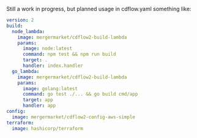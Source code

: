 Still a work in progress, but planned usage in cdflow.yaml something like:

```yaml
version: 2
build:
  node_lambda:
    image: mergermarket/cdflow2-build-lambda
    params:
      image: node:latest
      command: npm test && npm run build
      target: .
      handler: index.handler
  go_lambda:
    image: mergermarket/cdflow2-build-lambda
    params:
      image: golang:latest
      command: go test ./... && go build cmd/app
      target: app
      handler: app
config:
  image: mergermarket/cdflow2-config-aws-simple
terraform:
  image: hashicorp/terraform
```

